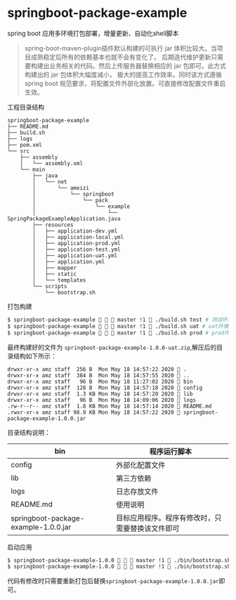 # springboot-package-example

spring boot 应用多环境打包部署，增量更新、自动化shell脚本

> spring-boot-maven-plugin插件默认构建的可执行 jar 体积比较大。当项目成熟稳定后所有的依赖基本也就不会有变化了。
> 后期迭代维护更新只需要构建出业务相关的代码。然后上传服务器替换相应的 jar 包即可。此方式构建出的 jar 包体积大幅度减小，
> 极大的提高工作效率。同时该方式遵循 spring boot 规范要求，将配置文件外部化放置。可直接修改配置文件重启生效。

工程目录结构

```
springboot-package-example
├── README.md
├── build.sh
├── logs
├── pom.xml
└── src
    ├── assembly
    │   └── assembly.xml
    └── main
        ├── java
        │   └── net
        │       └── ameizi
        │           └── springboot
        │               └── pack
        │                   └── example
        │                       └── SpringPackageExampleApplication.java
        ├── resources
        │   ├── application-dev.yml
        │   ├── application-local.yml
        │   ├── application-prod.yml
        │   ├── application-test.yml
        │   ├── application-uat.yml
        │   ├── application.yml
        │   ├── mapper
        │   ├── static
        │   └── templates
        └── scripts
            └── bootstrap.sh
```

打包构建

```bash
$ springboot-package-example    master !1  ./build.sh test # 测试环境
$ springboot-package-example    master !1  ./build.sh uat # uat环境
$ springboot-package-example    master !1  ./build.sh prod # prod环境
```

最终构建好的文件为 `springboot-package-example-1.0.0-uat.zip`,解压后的目录结构如下所示：

```
drwxr-xr-x amz staff  256 B  Mon May 18 14:57:22 2020  .
drwxr-xr-x amz staff  384 B  Mon May 18 14:57:55 2020  ..
drwxr-xr-x amz staff   96 B  Mon May 18 11:27:02 2020  bin
drwxr-xr-x amz staff  128 B  Mon May 18 14:57:18 2020  config
drwxr-xr-x amz staff  1.3 KB Mon May 18 14:57:20 2020  lib
drwxr-xr-x amz staff   96 B  Mon May 18 14:09:06 2020  logs
.rw-r--r-- amz staff  1.8 KB Mon May 18 14:57:14 2020  README.md
.rwxr-xr-x amz staff 98.9 KB Mon May 18 14:57:22 2020  springboot-package-example-1.0.0.jar
```

目录结构说明：

| bin                                  | 程序运行脚本                                     |
| ------------------------------------ | ------------------------------------------------ |
| config                               | 外部化配置文件                                   |
| lib                                  | 第三方依赖                                       |
| logs                                 | 日志存放文件                                     |
| README.md                            | 使用说明                                         |
| springboot-package-example-1.0.0.jar | 目标应用程序。程序有修改时，只需要替换该文件即可 |

启动应用

```bash
$ springboot-package-example-1.0.0    master !1  ./bin/bootstrap.sh start
$ springboot-package-example-1.0.0    master !1  ./bin/bootstrap.sh stop
```

代码有修改时只需要重新打包后替换`springboot-package-example-1.0.0.jar`即可。


